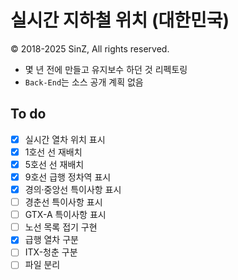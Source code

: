 # 실시간 지하철 위치 (대한민국)
© 2018-2025 SinZ, All rights reserved.

- 몇 년 전에 만들고 유지보수 하던 것 리펙토링
- `Back-End`는 소스 공개 계획 없음

## To do
- [x] 실시간 열차 위치 표시
- [x] 1호선 선 재배치
- [x] 5호선 선 재배치
- [x] 9호선 급행 정차역 표시
- [x] 경의·중앙선 특이사항 표시
- [ ] 경춘선 특이사항 표시
- [ ] GTX-A 특이사항 표시
- [ ] 노선 목록 접기 구현
- [x] 급행 열차 구분
- [ ] ITX-청춘 구분
- [ ] 파일 분리
